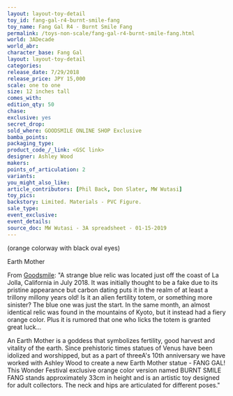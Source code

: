 ```yaml
---
layout: layout-toy-detail 
toy_id: fang-gal-r4-burnt-smile-fang
toy_name: Fang Gal R4 - Burnt Smile Fang
permalink: /toys-non-scale/fang-gal-r4-burnt-smile-fang.html
world: 3ADecade
world_abr: 
character_base: Fang Gal
layout: layout-toy-detail
categories: 
release_date: 7/29/2018
release_price: JPY 15,000 
scale: one to one
size: 12 inches tall
comes_with: 
edition_qty: 50
chase: 
exclusive: yes
secret_drop: 
sold_where: GOODSMILE ONLINE SHOP Exclusive
bamba_points: 
packaging_type: 
product_code_/_link: <GSC link>
designer: Ashley Wood
makers: 
points_of_articulation: 2
variants: 
you_might_also_like: 
article_contributors: [Phil Back, Don Slater, MW Wutasi]
toy_pics: 
backstory: Limited. Materials - PVC Figure.
sale_type: 
event_exclusive: 
event_details: 
source_doc: MW Wutasi - 3A spreadsheet - 01-15-2019
---
```

(orange colorway with black oval eyes)

Earth Mother

From <a href="https://www.goodsmile.info/en/product/7478/FANG+GAL+R4+BURNT+SMILE+FANG.html" target="_blank">Goodsmile</a>:
"A strange blue relic was located just off the coast of La Jolla, California in July 2018. It was initially thought to be a fake due to its pristine appearance but carbon dating puts it in the realm of at least a trillony millony years old! Is it an alien fertility totem, or something more sinister? The blue one was just the start. In the same month, an almost identical relic was found in the mountains of Kyoto, but it instead had a fiery orange color. Plus it is rumored that one who licks the totem is granted great luck...

An Earth Mother is a goddess that symbolizes fertility, good harvest and vitality of the earth. Since prehistoric times statues of Venus have been idolized and worshipped, but as a part of threeA's 10th anniversary we have worked with Ashley Wood to create a new Earth Mother statue - FANG GAL! This Wonder Festival exclusive orange color version named BURNT SMILE FANG stands approximately 33cm in height and is an artistic toy designed for adult collectors. The neck and hips are articulated for different poses."